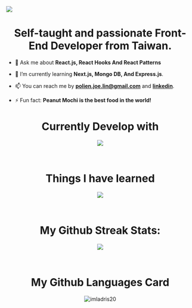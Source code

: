 <img src="https://imgur.com/cKVExbW.gif">

<h1 align="center">Self-taught and passionate Front-End Developer from Taiwan.</h1>

- 💬 Ask me about **React.js, React Hooks And React Patterns**

- 🌱 I’m currently learning **Next.js, Mongo DB, And Express.js**.

- 📫 You can reach me by **polien.joe.lin@gmail.com** and **[linkedin](https://linkedin.com/in/polienlin)**.

- ⚡ Fun fact: **Peanut Mochi is the best food in the world!**

<h1 align="center">Currently Develop with</h1>
<p align="center">
  <a href="https://skillicons.dev">
    <img src="https://skillicons.dev/icons?i=react,vite,js,ts,html,css,pnpm,firebase,gcp,tailwind,vscode,cs,dotnet,angular,mysql" />
  </a>
</p>

<br>

<h1 align="center">Things I have learned</h1>
<p align="center">
  <a href="https://skillicons.dev">
    <img src="https://skillicons.dev/icons?i=bootstrap,mongodb,babel,c,figma,nodejs,nextjs,postman,github,postgres,styledcomponents,sass,vue,express,redis" />
  </a>
</p>

<br>

<h1 align="center">My Github Streak Stats:</h1>
  <p align="center">
    <a href="https://github.com/imladris20">
      <img src="https://github-readme-streak-stats-eight.vercel.app/?user=imladris20"/>
    </a>
  </p>

<br>

<h1 align="center">My Github Languages Card </h1>
<p align="center">
  <img align="center" src="https://github-readme-stats.vercel.app/api/top-langs?username=imladris20&show_icons=true&locale=en&layout=compact" alt="imladris20" />
</p>
